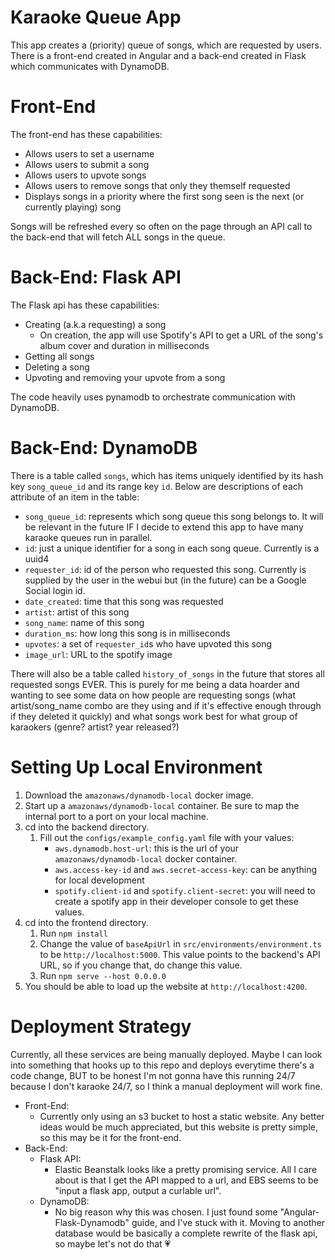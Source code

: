 # Karaoke Queue App

This app creates a (priority) queue of songs, which are requested by users. There is a front-end created in Angular and a back-end created in Flask which communicates with DynamoDB.

# Front-End
The front-end has these capabilities:

- Allows users to set a username
- Allows users to submit a song
- Allows users to upvote songs
- Allows users to remove songs that only they themself requested
- Displays songs in a priority where the first song seen is the next (or currently playing) song

Songs will be refreshed every so often on the page through an API call to the back-end that will fetch ALL songs in the queue.

# Back-End: Flask API
The Flask api has these capabilities:

- Creating (a.k.a requesting) a song
    - On creation, the app will use Spotify's API to get a URL of the song's album cover and duration in milliseconds
- Getting all songs
- Deleting a song
- Upvoting and removing your upvote from a song

The code heavily uses pynamodb to orchestrate communication with DynamoDB.

# Back-End: DynamoDB
There is a table called `songs`, which has items uniquely identified by its hash key `song_queue_id` and its range key `id`. Below are descriptions of each attribute of an item in the table:
- `song_queue_id`: represents which song queue this song belongs to. It will be relevant in the future IF I decide to extend this app to have many karaoke queues run in parallel.
- `id`: just a unique identifier for a song in each song queue. Currently is a uuid4
- `requester_id`: id of the person who requested this song. Currently is supplied by the user in the webui but (in the future) can be a Google Social login id.
- `date_created`: time that this song was requested
- `artist`: artist of this song
- `song_name`: name of this song
- `duration_ms`: how long this song is in milliseconds
- `upvotes`: a set of `requester_id`s who have upvoted this song
- `image_url`: URL to the spotify image

There will also be a table called `history_of_songs` in the future that stores all requested songs EVER. This is purely for me being a data hoarder and wanting to see some data on how people are requesting songs (what artist/song_name combo are they using and if it's effective enough through if they deleted it quickly) and what songs work best for what group of karaokers (genre? artist? year released?)

# Setting Up Local Environment
1. Download the `amazonaws/dynamodb-local` docker image.
2. Start up a `amazonaws/dynamodb-local` container. Be sure to map the internal port to a port on your local machine.
3. cd into the backend directory.
    1. Fill out the `configs/example_config.yaml` file with your values:
        - `aws.dynamodb.host-url`: this is the url of your `amazonaws/dynamodb-local` docker container.
        - `aws.access-key-id` and `aws.secret-access-key`: can be anything for local development
        - `spotify.client-id` and `spotify.client-secret`: you will need to create a spotify app in their developer console to get these values.
4. cd into the frontend directory.
    1. Run `npm install`
    2. Change the value of `baseApiUrl` in `src/environments/environment.ts` to be `http://localhost:5000`. This value points to the backend's API URL, so if you change that, do change this value.
    3. Run `npm serve --host 0.0.0.0`
5. You should be able to load up the website at `http://localhost:4200`.

# Deployment Strategy
Currently, all these services are being manually deployed. Maybe I can look into something that hooks up to this repo and deploys everytime there's a code change, BUT to be honest I'm not gonna have this running 24/7 because I don't karaoke 24/7, so I think a manual deployment will work fine.
- Front-End:
    - Currently only using an s3 bucket to host a static website. Any better ideas would be much appreciated, but this website is pretty simple, so this may be it for the front-end.
- Back-End:
    - Flask API:
        - Elastic Beanstalk looks like a pretty promising service. All I care about is that I get the API mapped to a url, and EBS seems to be "input a flask app, output a curlable url".
    - DynamoDB:
        - No big reason why this was chosen. I just found some "Angular-Flask-Dynamodb" guide, and I've stuck with it. Moving to another database would be basically a complete rewrite of the flask api, so maybe let's not do that 💗
